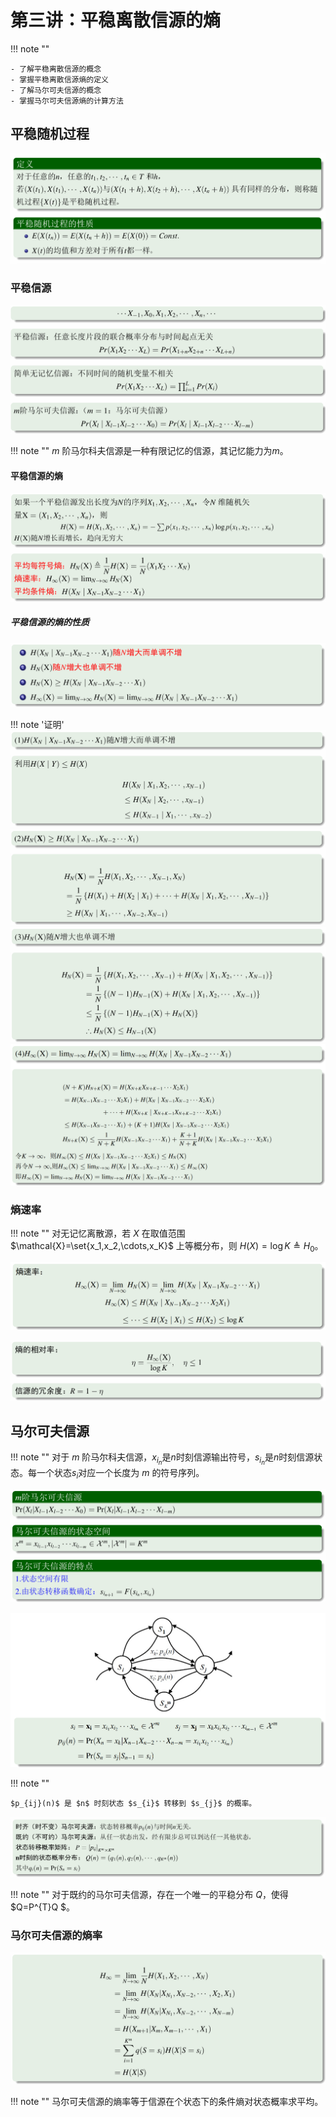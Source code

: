 # 第三讲：平稳离散信源的熵

!!! note ""

    - 了解平稳离散信源的概念
    - 掌握平稳离散信源熵的定义
    - 了解马尔可夫信源的概念
    - 掌握马尔可夫信源熵的计算方法

## 平稳随机过程

![alt text](images/image-57.png)

### 平稳信源

![alt text](images/image-58.png)

!!! note ""
    $m$ 阶马尔科夫信源是一种有限记忆的信源，其记忆能力为$m$。

#### 平稳信源的熵

![alt text](images/image-59.png)

##### 平稳信源的熵的性质

![alt text](images/image-60.png)

!!! note '证明'
    ![alt text](images/image-61.png)
    ![alt text](images/image-62.png)
    ![alt text](images/image-63.png)
    ![alt text](images/image-64.png)

### 熵速率

!!! note ""
    对无记忆离散源，若 $X$ 在取值范围 $\mathcal{X}=\set{x_1,x_2,\cdots,x_K}$ 上等概分布，则 $H(X)=\log K\triangleq H_0$。

![alt text](images/image-65.png)

![alt text](images/image-66.png)

## 马尔可夫信源

!!! note ""
    对于 $m$ 阶马尔科夫信源，$x_{i_{n}}$是$n$时刻信源输出符号，$s_{i_{n}}$是$n$时刻信源状态。每一个状态$s_{i}$对应一个长度为 $m$ 的符号序列。

![alt text](images/image-67.png)

![alt text](images/image-68.png)

!!! note ""

    $p_{ij}(n)$ 是 $n$ 时刻状态 $s_{i}$ 转移到 $s_{j}$ 的概率。
    
![alt text](images/image-69.png)

!!! note ""
    对于既约的马尔可夫信源，存在一个唯一的平稳分布 $Q$，使得 $Q=P^{T}Q $。

### 马尔可夫信源的熵率

![alt text](images/image-70.png)

!!! note ""
    马尔可夫信源的熵率等于信源在个状态下的条件熵对状态概率求平均。